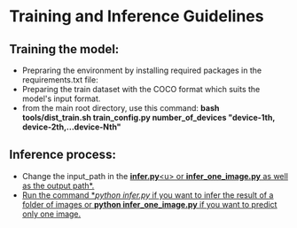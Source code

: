 # Training and Inference Guidelines
## Training the model:
* Prepraring the environment by installing required packages in the requirements.txt file:
* Preparing the train dataset with the COCO format which suits the model's input format.
* from the main root directory, use this command: **bash tools/dist_train.sh train_config.py number_of_devices "device-1th, device-2th,...device-Nth"**
## Inference process:
* Change the input_path in the <u>**infer.py**<u\> or <u>**infer_one_image.py**<u/> as well as the output path*.
* Run the command **python infer.py* if you want to infer the result of a folder of images or  **python infer_one_image.py** if you want to predict only one image.
